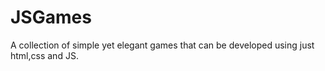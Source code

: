 # JSGames
A collection of simple yet elegant games that can be developed using just html,css and JS.

